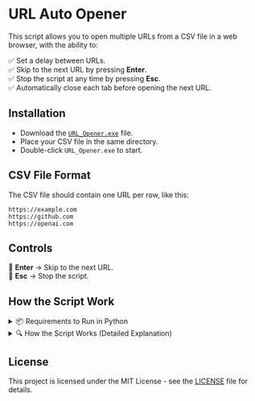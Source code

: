 # **URL Auto Opener**  

This script allows you to open multiple URLs from a CSV file in a web browser, with the ability to:

✅ Set a delay between URLs.  
✅ Skip to the next URL by pressing **Enter**.  
✅ Stop the script at any time by pressing **Esc**.  
✅ Automatically close each tab before opening the next URL.  

## **Installation**  
- Download the [`URL_Opener.exe`](URL_Opener.exe) file.  
- Place your CSV file in the same directory.  
- Double-click `URL_Opener.exe` to start.  

## **CSV File Format**  
The CSV file should contain one URL per row, like this:  

```csv
https://example.com
https://github.com
https://openai.com
```

## **Controls**  
🎯 **Enter** → Skip to the next URL.  
🛑 **Esc** → Stop the script.  

## **How the Script Work**
<details>
  <summary>📦 Requirements to Run in Python</summary>

  To run this script using Python, you need the following:

  ### **1️⃣ Install Python and pip**
  - **Python**  
    - Download it from [python.org](https://www.python.org/downloads/)  
    - Or install it directly from the **Microsoft Store** (search for "Python" in the Store)  
  - **pip** (Comes pre-installed with Python, but you can update it with:  
    ```sh
    python -m pip install --upgrade pip
    ```

  ### **2️⃣ Install Required Libraries**
  If you're running the script as a `.py` file instead of the `.exe`, install the following dependencies:

  ```sh
  pip install keyboard
  ```

  - **csv** → Built-in Python module (no installation required).  
  - **webbrowser** → Built-in Python module (no installation required).  
  - **time** → Built-in Python module (no installation required).  
  - **threading** → Built-in Python module (no installation required).  
  - **keyboard** → Requires manual installation (`pip install keyboard`).  

</details>

<details>
  <summary>🔍 How the Script Works (Detailed Explanation)</summary>

  The script is composed of multiple functions that work together to automate the process of opening URLs. Here’s a breakdown of each part:

  ### **1. Reading URLs from the CSV File**
  ```python
  def get_urls(file_path):
      urls = []
      try:
          with open(file_path, newline='', encoding='utf-8') as csvfile:
              reader = csv.reader(csvfile)
              for row in reader:
                  if row:  # Ensure the row is not empty
                      urls.append(row[0])  # Take the first column as the URL
      except FileNotFoundError:
          print(f"Error: File {file_path} not found.")
      except Exception as e:
          print(f"Error reading the file: {e}")
      return urls
  ```
  - Reads the CSV file.
  - Extracts URLs from the first column.
  - Handles errors if the file is missing or unreadable.

  ### **2. Opening URLs and Handling User Inputs**
  ```python
  def open_urls(urls, seconds_per_url=None, skip_key="enter", stop_key="esc"):
      stop_script = threading.Event()  # Persistent event to stop the script
  ```
  - `stop_script` is an event that stops the entire script when **Esc** is pressed.

  ### **3. Detecting the Stop Key (Esc) in a Separate Thread**
  ```python
      def listen_for_stop():
          keyboard.wait(stop_key)
          stop_script.set()
      
      stop_thread = threading.Thread(target=listen_for_stop, daemon=True)
      stop_thread.start()
  ```
  - Runs a background thread that listens for the **Esc** key.
  - If **Esc** is pressed, `stop_script.set()` is triggered, stopping the script.

  ### **4. Iterating Through the URLs**
  ```python
      for url in urls:
          if stop_script.is_set():
              print("\nThe script has been stopped.")
              break

          print(f"Opening URL: {url}")
          webbrowser.open(url)
  ```
  - Opens each URL in the browser.
  - Checks if **Esc** was pressed before opening a new URL.

  ### **5. Waiting for Enter or Time Delay**
  ```python
          stop_waiting = threading.Event()  # Controls waiting time

          def wait_for_key():
              while not keyboard.is_pressed(skip_key) and not stop_script.is_set():
                  time.sleep(0.1)
              stop_waiting.set()
  ```
  - Waits until **Enter** is pressed or the set time expires.

  ```python
          if seconds_per_url:
              key_thread = threading.Thread(target=wait_for_key, daemon=True)
              key_thread.start()
              stop_waiting.wait(timeout=seconds_per_url)
              key_thread.join(timeout=0.1)
          else:
              keyboard.wait(skip_key)
  ```
  - If a delay is set, the script waits before moving to the next URL.
  - If no delay is set, the script waits for **Enter** to be pressed.

  ### **6. Closing the Current Tab**
  ```python
          if stop_script.is_set():
              print("\nThe script has been stopped.")
              break

          keyboard.press_and_release('ctrl+w')
          time.sleep(0.5)
  ```
  - Closes the current browser tab (`Ctrl + W`).
  - Waits for **0.5 seconds** before opening the next URL.

  ### **7. User Interface and Setup**
  ```python
  def explain_controls():
      print("\nWelcome to the URL Opener!")
      print("This script will open URLs from a CSV file and allow you to navigate between them.")
      print("\nControls:")
      print("- Press 'Enter' to skip to the next URL manually.")
      print("- The script can automatically move to the next URL after a set time, or you can skip manually.")
      print("- Press 'Esc' at any time to stop the script.")
  ```

  - Displays instructions before starting.

  ```python
  def wait_for_start():
      input("\nPress 'Enter' to start the process...")
  ```
  - Waits for the user to **press Enter** before starting.

  ```python
  def ask_for_delay():
      delay_choice = input("Do you want a delay between URLs? (yes/no): ").strip().lower()
      if delay_choice == "yes":
          seconds = int(input("How many seconds do you want to wait between URLs? "))
          return seconds
      return None
  ```
  - Asks the user if they want a delay between URLs.

  ### **8. Main Execution**
  ```python
  file_path = input("Enter the name of the CSV file (with .csv extension): ")

  explain_controls()

  seconds_per_url = ask_for_delay()

  wait_for_start()

  urls = get_urls(file_path)

  if urls:
      open_urls(urls, seconds_per_url, skip_key, stop_key)
  else:
      print("No valid URLs found in the file.")
  ```
  - Asks for the CSV file name.
  - Displays instructions.
  - Asks for the delay time.
  - Reads the URLs and starts the process.

</details>

## License  
This project is licensed under the MIT License - see the [LICENSE](LICENSE) file for details.
